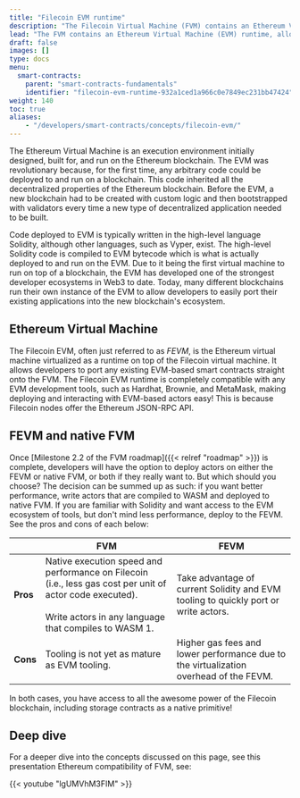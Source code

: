 ```yaml
---
title: "Filecoin EVM runtime"
description: "The Filecoin Virtual Machine (FVM) contains an Ethereum Virtual Machine (EVM) runtime, allowing Ethereum and Solidity developers to run their contracts on the FVM with little to no modifications. This page details what exactly this EVM compatibility means, and any other information that Ethereum developers may need to build applications on the FVM."
lead: "The FVM contains an Ethereum Virtual Machine (EVM) runtime, allowing Ethereum and Solidity developers to run their contracts on the FVM with little to no modifications. This page details what exactly this EVM compatibility means, and any other information that Ethereum developers may need to build applications on the FVM."
draft: false
images: []
type: docs
menu:
  smart-contracts:
    parent: "smart-contracts-fundamentals"
    identifier: "filecoin-evm-runtime-932a1ced1a966c0e7849ec231bb47424"
weight: 140
toc: true
aliases:
    - "/developers/smart-contracts/concepts/filecoin-evm/"
---
```


The Ethereum Virtual Machine is an execution environment initially designed, built for, and run on the Ethereum blockchain. The EVM was revolutionary because, for the first time, any arbitrary code could be deployed to and run on a blockchain. This code inherited all the decentralized properties of the Ethereum blockchain. Before the EVM, a new blockchain had to be created with custom logic and then bootstrapped with validators every time a new type of decentralized application needed to be built.

Code deployed to EVM is typically written in the high-level language Solidity, although other languages, such as Vyper, exist. The high-level Solidity code is compiled to EVM bytecode which is what is actually deployed to and run on the EVM. Due to it being the first virtual machine to run on top of a blockchain, the EVM has developed one of the strongest developer ecosystems in Web3 to date. Today, many different blockchains run their own instance of the EVM to allow developers to easily port their existing applications into the new blockchain's ecosystem.

## Ethereum Virtual Machine

The Filecoin EVM, often just referred to as _FEVM_, is the Ethereum virtual machine virtualized as a runtime on top of the Filecoin virtual machine. It allows developers to port any existing EVM-based smart contracts straight onto the FVM. The Filecoin EVM runtime is completely compatible with any EVM development tools, such as Hardhat, Brownie, and MetaMask, making deploying and interacting with EVM-based actors easy! This is because Filecoin nodes offer the Ethereum JSON-RPC API.

## FEVM and native FVM

Once [Milestone 2.2 of the FVM roadmap]({{< relref "roadmap" >}}) is complete, developers will have the option to deploy actors on either the FEVM or native FVM, or both if they really want to. But which should you choose? The decision can be summed up as such: if you want better performance, write actors that are compiled to WASM and deployed to native FVM. If you are familiar with Solidity and want access to the EVM ecosystem of tools, but don't mind less performance, deploy to the FEVM. See the pros and cons of each below:

| &nbsp; | FVM | FEVM |
| ------ | --- | ---- |
| **Pros** | Native execution speed and performance on Filecoin (i.e., less gas cost per unit of actor code executed).<br><br>Write actors in any language that compiles to WASM 1. | Take advantage of current Solidity and EVM tooling to quickly port or write actors. |
| **Cons** | Tooling is not yet as mature as EVM tooling. | Higher gas fees and lower performance due to the virtualization overhead of the FEVM. |

In both cases, you have access to all the awesome power of the Filecoin blockchain, including storage contracts as a native primitive!

## Deep dive

For a deeper dive into the concepts discussed on this page, see this presentation Ethereum compatibility of FVM, see:

{{< youtube "lgUMVhM3FIM" >}}

